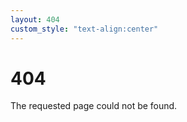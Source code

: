 ```yaml
---
layout: 404
custom_style: "text-align:center"
---
```


# 404

The requested page could not be found.

